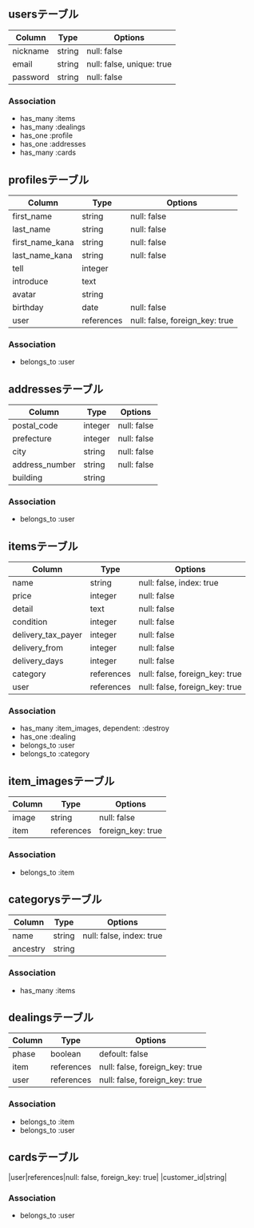 ## usersテーブル

|Column|Type|Options|
|------|----|-------|
|nickname|string|null: false|
|email|string|null: false, unique: true|
|password|string|null: false|

### Association

- has_many :items
- has_many :dealings
- has_one :profile
- has_one :addresses
- has_many :cards


## profilesテーブル

|Column|Type|Options|
|------|----|-------|
|first_name|string|null: false|
|last_name|string|null: false|
|first_name_kana|string|null: false|
|last_name_kana|string|null: false|
|tell|integer|
|introduce|text|
|avatar|string|
|birthday|date|null: false|
|user|references|null: false, foreign_key: true|

### Association

- belongs_to :user


## addressesテーブル
|Column|Type|Options|
|------|----|-------|
|postal_code|integer|null: false|
|prefecture|integer|null: false|
|city|string|null: false|
|address_number|string|null: false|
|building|string|

### Association

- belongs_to :user



## itemsテーブル

|Column|Type|Options|
|------|----|-------|
|name|string|null: false, index: true|
|price|integer|null: false|
|detail|text|null: false|
|condition|integer|null: false|
|delivery_tax_payer|integer|null: false|
|delivery_from|integer|null: false|
|delivery_days|integer|null: false|
|category|references|null: false, foreign_key: true|
|user|references|null: false, foreign_key: true|

### Association

- has_many :item_images, dependent: :destroy
- has_one :dealing
- belongs_to :user
- belongs_to :category


## item_imagesテーブル

|Column|Type|Options|
|------|----|-------|
|image|string|null: false|
|item|references|foreign_key: true|

### Association

- belongs_to :item


## categorysテーブル

|Column|Type|Options|
|------|----|-------|
|name|string|null: false, index: true|
|ancestry|string|

### Association

- has_many :items


## dealingsテーブル

|Column|Type|Options|
|------|----|-------|
|phase|boolean|defoult: false|
|item|references|null: false, foreign_key: true|
|user|references|null: false, foreign_key: true|

### Association

- belongs_to :item
- belongs_to :user


## cardsテーブル

|user|references|null: false, foreign_key: true|
|customer_id|string|

### Association

- belongs_to :user
